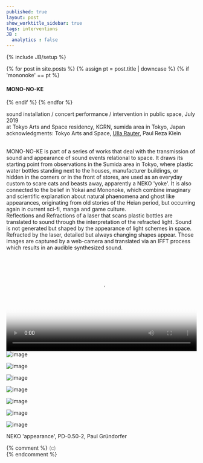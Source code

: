 ```yaml
---
published: true
layout: post
show_worktitle_sidebar: true
tags: interventions
JB :
  analytics : false
---
```


{% include JB/setup %}

<div class="container-parent">
<div class="container-narrow-right">
{% for post in site.posts %}
	{% assign pt = post.title | downcase %}
	{% if 'mononoke' == pt %}
<h4><a href="{{ BASE_PATH }}{{ post.url }}"></a>MONO-NO-KE</h4>
	{% endif %}
{% endfor %}

<p>
sound installation / concert performance / intervention in public space, July 2019<br />
at Tokyo Arts and Space residency, KGRN, sumida area in Tokyo, Japan<br />
acknowledgments: Tokyo Arts and Space, <a href="http://www.ullarauter.com/" target="_blank">Ulla Rauter</a>, Paul Reza Klein<br />
<br />


MONO-NO-KE is part of a series of works that deal with the transmission of sound and appearance of sound events relational to space. It draws its starting point from observations in the Sumida area in Tokyo, where plastic water bottles standing next to the houses, manufacturer buildings, or hidden in the corners or in the front of stores, are used as an everyday custom to scare cats and beasts away, apparently a NEKO 'yoke'. It is also connected to the belief in Yokai and Mononoke, which combine imaginary and scientific explanation about natural phaenomena and ghost like appearances, originating from old stories of the Heian period, but occurring again in current sci-fi, manga and game culture.
<br />
Reflections and Refractions of a laser that scans plastic bottles are translated to sound through the interpretation of the refracted light. Sound is not generated but shaped by the appearance of light schemes in space. Refracted by the laser, detailed but always changing shapes appear. Those images are captured by a web-camera and translated via an IFFT process which results in an audible synthesized sound.
</p>
</div>


<div class="container-narrow-left">
<video preload="metadata" poster="{{ site.url }}/images/mononoke_sm1.jpg" width="100%" height="auto" controls>
  <source src="{{ site.url }}/images/mononoke_sm1.mp4" type="video/mp4" loading="lazy">
</video>

<img src="{{ site.url }}/images/mononoke_bot1_lg.jpg" loading="lazy" alt="image">
<p></p>
<p></p>
<img src="{{ site.url }}/images/mononoke_bot2_lg.jpg" loading="lazy" alt="image">
<p></p>





<img src="{{ site.url }}/images/mononoke3_small.jpg" loading="lazy" alt="image">
<p></p>
<img src="{{ site.url }}/images/mononoke1.jpg" loading="lazy" alt="image">
<p></p>
<img src="{{ site.url }}/images/mononoke2.jpg" loading="lazy" alt="image">
<p></p>
<img src="{{ site.url }}/images/mononoke3b_small.jpg" loading="lazy" alt="image">
<p></p>
<img src="{{ site.url }}/images/mononoke6_cat2_lg.jpg" loading="lazy" alt="image">
<p>NEKO 'appearance', PD-0.50-2, Paul Gründorfer</p>

</div>
</div>


{% comment %}
<font color="grey">(c)<br /></font>
{% endcomment %}
